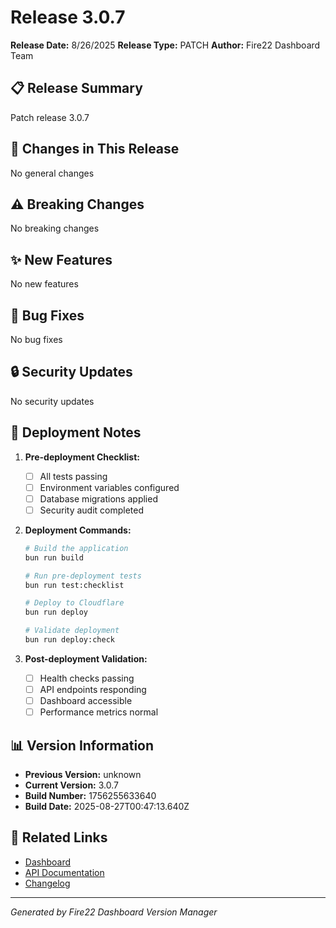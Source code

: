 # Release 3.0.7

**Release Date:** 8/26/2025
**Release Type:** PATCH
**Author:** Fire22 Dashboard Team

## 📋 Release Summary

Patch release 3.0.7

## 🔄 Changes in This Release

No general changes

## ⚠️ Breaking Changes

No breaking changes

## ✨ New Features

No new features

## 🐛 Bug Fixes

No bug fixes

## 🔒 Security Updates

No security updates

## 🚀 Deployment Notes

1. **Pre-deployment Checklist:**
   - [ ] All tests passing
   - [ ] Environment variables configured
   - [ ] Database migrations applied
   - [ ] Security audit completed

2. **Deployment Commands:**
   ```bash
   # Build the application
   bun run build
   
   # Run pre-deployment tests
   bun run test:checklist
   
   # Deploy to Cloudflare
   bun run deploy
   
   # Validate deployment
   bun run deploy:check
   ```

3. **Post-deployment Validation:**
   - [ ] Health checks passing
   - [ ] API endpoints responding
   - [ ] Dashboard accessible
   - [ ] Performance metrics normal

## 📊 Version Information

- **Previous Version:** unknown
- **Current Version:** 3.0.7
- **Build Number:** 1756255633640
- **Build Date:** 2025-08-27T00:47:13.640Z

## 🔗 Related Links

- [Dashboard](https://dashboard-worker.brendawill2233.workers.dev)
- [API Documentation](https://dashboard-worker.brendawill2233.workers.dev/docs)
- [Changelog](./CHANGELOG.md)

---
*Generated by Fire22 Dashboard Version Manager*
